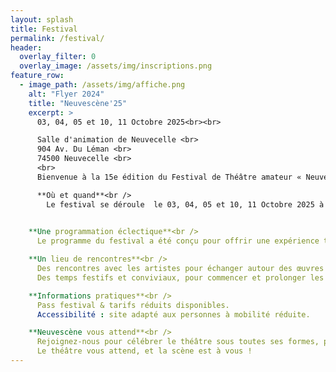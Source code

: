 ```yaml
---
layout: splash
title: Festival
permalink: /festival/
header:
  overlay_filter: 0
  overlay_image: /assets/img/inscriptions.png
feature_row:
  - image_path: /assets/img/affiche.png
    alt: "Flyer 2024"
    title: "Neuvescène'25"
    excerpt: >
      03, 04, 05 et 10, 11 Octobre 2025<br><br>

      Salle d'animation de Neuvecelle <br>
      904 Av. Du Léman <br>
      74500 Neuvecelle <br>
      <br>
      Bienvenue à la 15e édition du Festival de Théâtre amateur « NeuveScène’25 » un rendez-vous incontournable pour les amoureux de la scène, de l’émotion et de la création artistique !<br>

      **Où et quand**<br />
        Le festival se déroule  le 03, 04, 05 et 10, 11 Octobre 2025 à  la salle d’animation de Neuvecelle un cadre unique qui devient, le temps de quelques jours, le théâtre vivant d’une                programmation riche, engagée et festive.
    

    **Une programmation éclectique**<br />
      Le programme du festival a été conçu pour offrir une expérience théâtrale accessible à tous, mêlant tradition et modernité, réflexion et divertissement. Que vous soyez passionné de               théâtre, curieux ou simple promeneur, vous y trouverez de quoi nourrir votre imagination et vos émotions.

    **Un lieu de rencontres**<br />
      Des rencontres avec les artistes pour échanger autour des œuvres présentées.
      Des temps festifs et conviviaux, pour commencer et prolonger les soirées dans une ambiance chaleureuse dans un espace convivial avec petite restauration et buvette.

    **Informations pratiques**<br />
      Pass festival & tarifs réduits disponibles.
      Accessibilité : site adapté aux personnes à mobilité réduite.

    **Neuvescène vous attend**<br />
      Rejoignez-nous pour célébrer le théâtre sous toutes ses formes, partager des émotions, réfléchir, rire et vibrer ensemble.
      Le théâtre vous attend, et la scène est à vous !
---
```

